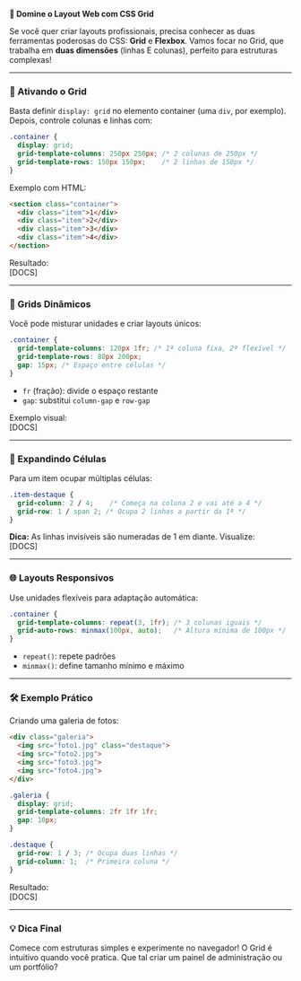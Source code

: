 

**🎯 Domine o Layout Web com CSS Grid**  

Se você quer criar layouts profissionais, precisa conhecer as duas ferramentas poderosas do CSS: **Grid** e **Flexbox**. Vamos focar no Grid, que trabalha em **duas dimensões** (linhas E colunas), perfeito para estruturas complexas!

---

### 🔧 Ativando o Grid  
Basta definir `display: grid` no elemento container (uma `div`, por exemplo). Depois, controle colunas e linhas com:

```css
.container {
  display: grid;
  grid-template-columns: 250px 250px; /* 2 colunas de 250px */
  grid-template-rows: 150px 150px;    /* 2 linhas de 150px */
}
```

Exemplo com HTML:
```html
<section class="container">
  <div class="item">1</div>
  <div class="item">2</div>
  <div class="item">3</div>
  <div class="item">4</div>
</section>
```

Resultado:  
[DOCS]

---

### 🧩 Grids Dinâmicos  
Você pode misturar unidades e criar layouts únicos:
```css
.container {
  grid-template-columns: 120px 1fr; /* 1ª coluna fixa, 2ª flexível */
  grid-template-rows: 80px 200px;
  gap: 15px; /* Espaço entre células */
}
```
- `fr` (fração): divide o espaço restante  
- `gap`: substitui `column-gap` e `row-gap`  

Exemplo visual:  
[DOCS]

---

### 🚀 Expandindo Células  
Para um item ocupar múltiplas células:
```css
.item-destaque {
  grid-column: 2 / 4;    /* Começa na coluna 2 e vai até a 4 */
  grid-row: 1 / span 2; /* Ocupa 2 linhas a partir da 1ª */
}
```
**Dica:** As linhas invisíveis são numeradas de 1 em diante. Visualize:  
[DOCS]

---

### 🌐 Layouts Responsivos  
Use unidades flexíveis para adaptação automática:
```css
.container {
  grid-template-columns: repeat(3, 1fr); /* 3 colunas iguais */
  grid-auto-rows: minmax(100px, auto);   /* Altura mínima de 100px */
}
```
- `repeat()`: repete padrões  
- `minmax()`: define tamanho mínimo e máximo  

---

### 🛠️ Exemplo Prático  
Criando uma galeria de fotos:
```html
<div class="galeria">
  <img src="foto1.jpg" class="destaque">
  <img src="foto2.jpg">
  <img src="foto3.jpg">
  <img src="foto4.jpg">
</div>
```

```css
.galeria {
  display: grid;
  grid-template-columns: 2fr 1fr 1fr;
  gap: 10px;
}

.destaque {
  grid-row: 1 / 3; /* Ocupa duas linhas */
  grid-column: 1;  /* Primeira coluna */
}
```

Resultado:  
[DOCS]

---

### 💡 Dica Final  
Comece com estruturas simples e experimente no navegador! O Grid é intuitivo quando você pratica. Que tal criar um painel de administração ou um portfólio?